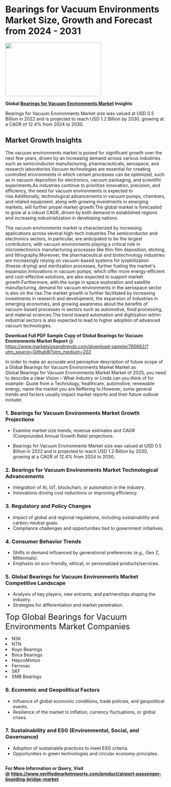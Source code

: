 <H1>Bearings for Vacuum Environments Market Size, Growth and Forecast from 2024 - 2031</H1><img class="aligncenter size-medium wp-image-584254" src="https://thirdeyenews.in/wp-content/uploads/2024/09/Global-Market-Research-300x168.jpeg" alt="" width="300" height="168" /><p><strong>Global&nbsp;<a href="https://www.marketsizeandtrends.com/download-sample/785682/?utm_source=Github8j?utm_medium=202">Bearings for Vacuum Environments Market</a> Insights</strong></p><p>Bearings for Vacuum Environments Market size was valued at USD 0.5 Billion in 2022 and is projected to reach USD 1.2 Billion by 2030, growing at a CAGR of 12.4% from 2024 to 2030.</p><p><h2>Market Growth Insights</h2> <p>The vacuum environments market is poised for significant growth over the next few years, driven by an increasing demand across various industries such as semiconductor manufacturing, pharmaceuticals, aerospace, and research laboratories.Vacuum technologies are essential for creating controlled environments in which certain processes can be optimized, such as in vacuum deposition for electronics, vacuum packaging, and scientific experiments.As industries continue to prioritize innovation, precision, and efficiency, the need for vacuum environments is expected to rise.Additionally, technological advancements in vacuum pumps, chambers, and related equipment, along with growing investments in emerging markets, will further propel market growth.The global market is forecasted to grow at a robust CAGR, driven by both demand in established regions and increasing industrialization in developing nations.</p> <p>The vacuum environments market is characterized by increasing applications across several high-tech industries.The semiconductor and electronics sectors, in particular, are anticipated to be the largest contributors, with vacuum environments playing a critical role in microelectronics manufacturing processes like thin-film deposition, etching, and lithography.Moreover, the pharmaceutical and biotechnology industries are increasingly relying on vacuum-based systems for lyophilization (freeze-drying) and sterilization processes, further fueling the market's expansion.Innovations in vacuum pumps, which offer more energy-efficient and cost-effective solutions, are also expected to support market growth.Furthermore, with the surge in space exploration and satellite manufacturing, demand for vacuum environments in the aerospace sector is also on the rise.The market growth is further facilitated by increasing investments in research and development, the expansion of industries in emerging economies, and growing awareness about the benefits of vacuum-based processes in sectors such as automotive, food processing, and material sciences.The trend toward automation and digitization within industrial sectors is also expected to lead to higher adoption of advanced vacuum technologies.<p><span class=""><strong>Download Full PDF Sample Copy of Global Bearings for Vacuum Environments Market Report</strong> @ <a href="https://www.marketsizeandtrends.com/download-sample/785682/?utm_source=Github8j?utm_medium=202" target="_blank">https://www.marketsizeandtrends.com/download-sample/785682/?utm_source=Github8j?utm_medium=202</a></span></p><p>In order to make an accurate and perceptive description of future scope of a Global&nbsp;Bearings for Vacuum Environments Market Market as Global&nbsp;Bearings for Vacuum Environments Market Market of 2025, you need to describe a clear Vision &ndash; What Industry or Linda can you think of for example: Quote from a Technology, healthcare, automotive, renewable energy, name the market you are Reffering to.However, some general trends and factors usually impact market reports and their future outlook include:</p><h3>1.&nbsp;<strong>Bearings for Vacuum Environments Market Growth Projections</strong></h3><ul><li>Examine market size trends, revenue estimates and CAGR (Compounded Annual Growth Rate) projections.</li><li><p>Bearings for Vacuum Environments Market size was valued at USD 0.5 Billion in 2022 and is projected to reach USD 1.2 Billion by 2030, growing at a CAGR of 12.4% from 2024 to 2030.</p></li></ul><h3>2.&nbsp;<strong>Bearings for Vacuum Environments Market Technological Advancements</strong></h3><ul><li>Integration of AI, IoT, blockchain, or automation in the industry.</li><li>Innovations driving cost reductions or improving efficiency.</li></ul><h3>3.&nbsp;<strong>Regulatory and Policy Changes</strong></h3><ul><li>Impact of global and regional regulations, including sustainability and carbon-neutral goals.</li><li>Compliance challenges and opportunities tied to government initiatives.</li></ul><h3>4.&nbsp;<strong>Consumer Behavior Trends</strong></h3><ul><li>Shifts in demand influenced by generational preferences (e.g., Gen Z, Millennials).</li><li>Emphasis on eco-friendly, ethical, or personalized products/services.</li></ul><h3>5.&nbsp;<strong>Global Bearings for Vacuum Environments Market Competitive Landscape</strong></h3><ul><li>Analysis of key players, new entrants, and partnerships shaping the industry.</li><li>Strategies for differentiation and market penetration.</li></ul><p data-pm-slice="1 1 []"><span style="color: inherit; font-family: inherit; font-size: 25px;">Top Global Bearings for Vacuum Environments Market Companies</span></p><div class="" data-test-id=""><p><li>NSK</li><li> NTN</li><li> Koyo Bearings</li><li> Boca Bearings</li><li> HepcoMotion</li><li> Ferrovac</li><li> SKF</li><li> SMB Bearings</li></p></div><h3>6.&nbsp;<strong>Economic and Geopolitical Factors</strong></h3><ul><li>Influence of global economic conditions, trade policies, and geopolitical events.</li><li>Resilience of the market to inflation, currency fluctuations, or global crises.</li></ul><h3>7.&nbsp;<strong>Sustainability and ESG (Environmental, Social, and Governance)</strong></h3><ul><li>Adoption of sustainable practices to meet ESG criteria.</li><li>Opportunities in green technologies and circular economy principles.</li></ul><h2><strong style="font-size: 14px;">For More Information or Query, Visit @&nbsp;</strong><a style="background-color: #ffffff; font-size: 14px;" href="https://www.marketsizeandtrends.com/report/bearings-for-vacuum-environments-market/" target="_blank">https://www.verifiedmarketreports.com/product/airport-passenger-boarding-bridge-market</a></h2>